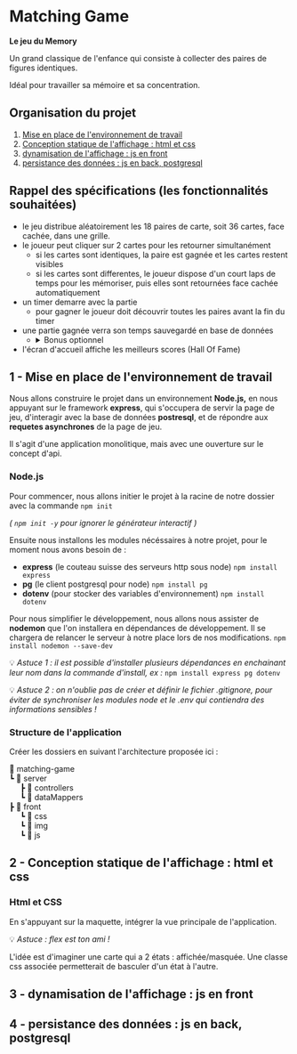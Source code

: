 # Matching Game 

**Le jeu du Memory**

Un grand classique de l'enfance qui consiste à collecter des paires de figures identiques.

Idéal pour travailler sa mémoire et sa concentration.

## Organisation du projet

1. [Mise en place de l'environnement de travail](#1---mise-en-place-de-lenvironnement-de-travail)
2. [Conception statique de l'affichage : html et css](#2---conception-statique-de-laffichage--html-et-css)
3. [dynamisation de l'affichage : js en front](#3---dynamisation-de-laffichage--js-en-front)
4. [persistance des données : js en back, postgresql](#4---persistance-des-données--js-en-back-postgresql)

## Rappel des spécifications (les fonctionnalités souhaitées)

- le jeu distribue aléatoirement les 18 paires de carte, soit 36 cartes, face cachée, dans une grille.
- le joueur peut cliquer sur 2 cartes pour les retourner simultanément
    - si les cartes sont identiques, la paire est gagnée et les cartes restent visibles
    - si les cartes sont differentes, le joueur dispose d'un court laps de temps pour les mémoriser, puis elles sont retournées face cachée automatiquement
- un timer demarre avec la partie
    - pour gagner le joueur doit découvrir toutes les paires avant la fin du timer
- une partie gagnée verra son temps sauvegardé en base de données
    - <details>
        <summary>Bonus optionnel</summary>
        le joueur gagnant peut fournir son nom pour immortaliser sa performance ! :v:
    </details>
- l'écran d'accueil affiche les meilleurs scores (Hall Of Fame)

## 1 - Mise en place de l'environnement de travail
Nous allons construire le projet dans un environnement **Node.js,** en nous appuyant sur le framework **express**, qui s'occupera de servir la page de jeu, d'interagir avec la base de données **postresql**, et de répondre aux **requetes asynchrones** de la page de jeu.

Il s'agit d'une application monolitique, mais avec une ouverture sur le concept d'api.

### Node.js
Pour commencer, nous allons initier le projet à la racine de notre dossier avec la commande `npm init`

*( `npm init -y` pour ignorer le générateur interactif )*

Ensuite nous installons les modules nécéssaires à notre projet, pour le moment nous avons besoin de :
- **express** (le couteau suisse des serveurs http sous node) `npm install express`
- **pg** (le client postgresql pour node) `npm install pg`
- **dotenv** (pour stocker des variables d'environnement) `npm install dotenv`

Pour nous simplifier le développement, nous allons nous assister de **nodemon** que l'on installera en dépendances de développement. Il se chargera de relancer le serveur à notre place lors de nos modifications. `npm install nodemon --save-dev`

:bulb: *Astuce 1 : il est possible d'installer plusieurs dépendances en enchainant leur nom dans la commande d'install, ex :* `npm install express pg dotenv`

:bulb: *Astuce 2 : on n'oublie pas de créer et définir le fichier .gitignore, pour éviter de synchroniser les modules node et le .env qui contiendra des informations sensibles !*

### Structure de l'application
Créer les dossiers en suivant l'architecture proposée ici :

📁 matching-game \
┗ 📁 server \
&nbsp;&nbsp;&nbsp;&nbsp;&nbsp;┣ 📁 controllers \
&nbsp;&nbsp;&nbsp;&nbsp;&nbsp;┗ 📁 dataMappers \
┣ 📁 front \
&nbsp;&nbsp;&nbsp;&nbsp;&nbsp;┗ 📁 css \
&nbsp;&nbsp;&nbsp;&nbsp;&nbsp;┗ 📁 img \
&nbsp;&nbsp;&nbsp;&nbsp;&nbsp;┗ 📁 js



## 2 - Conception statique de l'affichage : html et css

### Html et CSS
En s'appuyant sur la maquette, intégrer la vue principale de l'application.

:bulb: *Astuce  : flex est ton ami !*

L'idée est d'imaginer une carte qui a 2 états : affichée/masquée. Une classe css associée permetterait de basculer d'un état à l'autre.

## 3 - dynamisation de l'affichage : js en front

## 4 - persistance des données : js en back, postgresql

